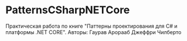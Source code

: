 # PatternsCSharpNETCore
Практическая работа по книге "Паттерны проектирования для C# и платформы .NET CORE". Авторы: Гаурав Арорааб Джеффри Чилберто
